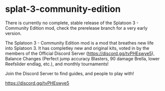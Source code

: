 # splat-3-community-edition
There is currently no complete, stable release of the Splatoon 3 - Community Edition mod, check the prerelease branch for a very early version.

The Splatoon 3 - Community Edition mod is a mod that breathes new life into Splatoon 3. It has completley new and original kits, voted in by the members of the Official Discord Server (https://discord.gg/tvPHEswye5), Balance Changes (Perfect jump accuracy Blasters, 90 damage Brella, lower Reefslider endlag, etc.), and monthly tournaments!

Join the Discord Server to find guides, and people to play with!

https://discord.gg/tvPHEswye5
